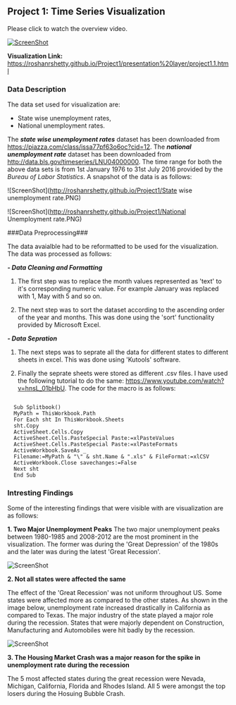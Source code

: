 ## Project 1: Time Series Visualization 


Please click to watch the overview video.

[![ScreenShot](http://roshanrshetty.github.io/Project1/Project1.PNG)](http://roshanrshetty.github.io/Project1/Project1.mp4)

**Visualization Link:** https://roshanrshetty.github.io/Project1/presentation%20layer/project1.1.html

### Data Description

The data set used for visualization are:
 - State wise unemployment rates,
 - National unemployment rates.
 
The ***state wise unemployment rates*** dataset has been downloaded from https://piazza.com/class/issa77pf63o6oc?cid=12. The ***national unemployment rate*** dataset has been downloaded from http://data.bls.gov/timeseries/LNU04000000. The time range for both the above data sets is from 1st January 1976 to 31st July 2016 provided by the *Bureau of Labor Statistics*. A snapshot of the data is as follows:

![ScreenShot](http://roshanrshetty.github.io/Project1/State wise unemployment rate.PNG)

![ScreenShot](http://roshanrshetty.github.io/Project1/National Unemployment rate.PNG)



###Data Preprocessing###

The data avaialble had to be reformatted to be used for the visualization. The data was processed as follows:

***- Data Cleaning and Formatting***

1. The first step was to replace the month values represented as 'text' to it's corresponding numeric value. For example January was replaced with 1, May with 5 and so on.

2. The next step was to sort the dataset according to the ascending order of the year and months. This was done using the 'sort' functionality provided by Microsoft Excel.

***- Data Sepration***

1. The next steps was to seprate all the data for different states to different sheets in excel. This was done using 'Kutools' software.

2. Finally the seprate sheets were stored as different .csv files. I have used the following tutorial to do the same: https://www.youtube.com/watch?v=hnsL_01bHbU. The code for the macro is as follows:

  ```

    Sub Splitbook()
    MyPath = ThisWorkbook.Path
    For Each sht In ThisWorkbook.Sheets
    sht.Copy
    ActiveSheet.Cells.Copy
    ActiveSheet.Cells.PasteSpecial Paste:=xlPasteValues
    ActiveSheet.Cells.PasteSpecial Paste:=xlPasteFormats
    ActiveWorkbook.SaveAs _
    Filename:=MyPath & "\" & sht.Name & ".xls" & FileFormat:=xlCSV
    ActiveWorkbook.Close savechanges:=False
    Next sht
    End Sub

  ```

### Intresting Findings

Some of the interesting findings that were visible with are visualization are as follows:

**1. Two Major Unemployment Peaks**
The two major unemployment peaks between 1980-1985 and 2008-2012 are the most prominent in the visualization. The former was during the 'Great Depression' of the 1980s and the later was during the latest 'Great Recession'.

![ScreenShot](http://roshanrshetty.github.io/Project1/finding1.png)

**2. Not all states were affected the same**

The effect of the 'Great Recession' was not uniform throughout US. Some states were affected more as compared to the other states. As shown in the image below, unemployment rate increased drastically in California as compared to Texas. The major industry of the state played a major role during the recession. States that were majorly dependent on Construction, Manufacturing and Automobiles were hit badly by the recession. 

![ScreenShot](http://roshanrshetty.github.io/Project1/finding2.png)

**3. The Housing Market Crash was a major reason for the spike in unemployment rate during the recession**

The 5 most affected states during the great recession were Nevada, Michigan, California, Florida and Rhodes Island. All 5 were amongst the top losers during the Hosuing Bubble Crash.




